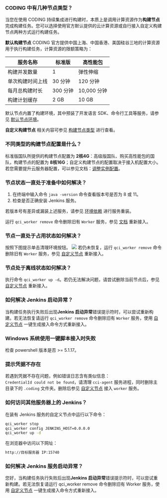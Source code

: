 ### CODING 中有几种节点类型？
当您在使用 CODING 持续集成进行构建时，本质上是调用计算资源作为**构建节点**完成构建任务。您可以选择使用官方默认提供的云计算资源或自行接入自定义构建节点两种方式运行构建任务。

**默认构建节点**
CODING 官方提供中国上海、中国香港、美国硅谷三地的计算资源用于执行构建任务，计算资源的限额策略为：

 |服务名称 | 标准版 | 高性能包 |
 |---------|----------|--------- |
  |构建并发数量 | 1 | 弹性伸缩 |
  |单次构建时间上线 | 30 分钟 | 120 分钟 |
  |每月总构建时长 | 300 分钟 | 10,000 分钟 |
  |构建计划缓存 | 2 GB | 10 GB |
 
默认节点内置了构建环境，其中预装了开发语言 SDK、命令行工具等服务，请参见 [默认节点环境](https://cloud.tencent.com/document/product/1115/66306)。

**自定义构建节点**
相关内容可参见 [构建节点类型](https://cloud.tencent.com/document/product/1115/66305) 进行查看。

### 不同类型的构建节点配置是什么？
标准版国队所提供的构建节点配置为 **2核4G**：高级版国队、购买高性能包的国队，构建节点的配置为 **8核16G**；自定义构建节点的配置取决于接入机配置大小。
若您需要提升云服务器配置，可以参见文档：[调整实例配置](https://cloud.tencent.com/document/product/213/2178)。

[](id:1)
### 节点状态一直处于准备中如何解决？
1. 在终端中输入命令 `java -version` 命令查看版本号是否为 8 或 11。
2. 检查是否正确安装 Jenkins 服务。

若版本号有差异或漏装上述服务，请参见 [环境依赖](https://cloud.tencent.com/document/product/1115/66307#.E6.8C.87.E5.AE.9A.E5.AE.89.E8.A3.85.E7.9B.AE.E5.BD.95.3Ca-id.3D.22specify-directory.22.3E.3C.2Fa.3E) 进行服务重装。

运行 `qci_worker remove` 命令删除旧有 `Worker` 服务，参见 [文档](/docs/ci/node/customize.html#script) 重新接入。

[](id:2)
### 节点一直处于占用状态如何解决？
按照下图提示单击清理环境按钮。
![](https://qcloudimg.tencent-cloud.cn/raw/f7ebe5e546072ae5ff5fc528e6b35ecd.png)
若仍未恢复，运行 `qci_worker remove` 命令删除旧有 `Worker` 服务，参见 [自定义节点](https://cloud.tencent.com/document/product/1115/66307) 重新接入。

[](id:3)
### 节点处于离线状态如何解决？
执行命令 `qci_worker up -d`。若仍无法解决问题，请尝试删除当前节点后，参见 [自定义节点](https://cloud.tencent.com/document/product/1115/66307) 重新接入。

[](id:4)
### 如何解决 Jenkins 启动异常？
当构建任务执行失败后出现**Jenkins 启动异常**错误提示符时，可以尝试重新构建。若无法恢复请运行 `qci_worker remove` 命令删除旧有 `Worker` 服务，使用 [自定义节点](https://cloud.tencent.com/document/product/1115/66307) 一键生成接入命令方式重新接入。

[](id:windows)
### Windows 系统使用一键脚本接入时失败
检查 powershell 版本是否 >= 5.1.17。

[](id:credentialId)
### 提示凭据不存在
若遇到凭据不存在问题，例如错误日志含有类似信息：`CredentialId could not be found`，请清理 `cci-agent` 服务进程，同时删除主目录下的 `.coding` 文件夹。删除后参见 [自定义节点](https://cloud.tencent.com/document/product/1115/66307) 接入 `worker` 服务。

### 如何访问其他服务器上的 Jenkins？
在装有 Jenkins 服务的自定义节点中运行以下命令：
```bash
qci_worker stop
qci_worker config JENKINS_HOST=0.0.0.0
qci_worker up -d
```
在浏览器中访问以下网址：
```bash
http://目标服务器 IP:15740
```

### 如何解决 Jenkins 服务启动异常？
您好，当构建任务执行失败后出现**Jenkins 启动异常**错误提示符时，可以尝试重新构建。若无法恢复请运行 qci_worker remove 命令删除旧有 Worker 服务，使用 [自定义节点](https://cloud.tencent.com/document/product/1115/66307) 一键生成接入命令方式重新接入。
